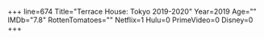 +++
line=674
Title="Terrace House: Tokyo 2019-2020"
Year=2019
Age=""
IMDb="7.8"
RottenTomatoes=""
Netflix=1
Hulu=0
PrimeVideo=0
Disney=0
+++

